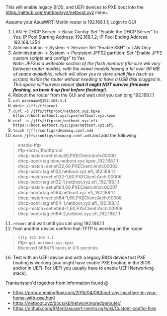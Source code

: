 This will enable legacy BIOS, and UEFI devices to PXE boot into the https://github.com/netbootxyz/netboot.xyz menu.

Assume your AsusWRT-Merlin router is 192.168.1.1; Login to GUI
1. LAN -> DHCP Server -> Basic Config: Set "Enable the DHCP Server" to Yes; IP Pool Starting Address: 192.168.1.2; IP Pool Ending Address: 192.168.1.254
2. Administration -> System -> Service: Set "Enable SSH" to LAN Only
3. Administration -> System -> Persistent JFFS2 partition: Set "Enable JFFS custom scripts and configs" to Yes  
   _Note: JFFS is a writeable section of the flash memory (the size will vary between router models, with the newer models having a bit over 60 MB of space available), which will allow you to store small files (such as scripts) inside the router without needing to have a USB disk plugged in. This space will survive reboot (**but it might NOT survive firmware flashing, so back it up first before flashing!**)._
4. Reboot the router from the GUI and wait until you can ping 192.168.1.1
5. `ssh username@192.168.1.1`
6. `mkdir /jffs/tftproot`
7. `curl -o /jffs/tftproot/netboot.xyz.kpxe https://boot.netboot.xyz/ipxe/netboot.xyz.kpxe`
8. `curl -o /jffs/tftproot/netboot.xyz.efi https://boot.netboot.xyz/ipxe/netboot.xyz.efi`
9. `touch /jffs/configs/dnsmasq.conf.add`
10. `nano /jffs/configs/dnsmasq.conf.add` and add the following:

> enable-tftp  
> tftp-root=/jffs/tftproot  
> dhcp-match=set:bios,60,PXEClient:Arch:00000  
> dhcp-boot=tag:bios,netboot.xyz.kpxe,,192.168.1.1  
> dhcp-match=set:efi32,60,PXEClient:Arch:00002  
> dhcp-boot=tag:efi32,netboot.xyz.efi,,192.168.1.1  
> dhcp-match=set:efi32-1,60,PXEClient:Arch:00006  
> dhcp-boot=tag:efi32-1,netboot.xyz.efi,,192.168.1.1  
> dhcp-match=set:efi64,60,PXEClient:Arch:00007  
> dhcp-boot=tag:efi64,netboot.xyz.efi,,192.168.1.1  
> dhcp-match=set:efi64-1,60,PXEClient:Arch:00008  
> dhcp-boot=tag:efi64-1,netboot.xyz.efi,,192.168.1.1  
> dhcp-match=set:efi64-2,60,PXEClient:Arch:00009  
> dhcp-boot=tag:efi64-2,netboot.xyz.efi,,192.168.1.1  

11. `reboot` and wait until you can ping 192.168.1.1
12. from another device confirm that TFTP is working on the router

> `tftp 192.168.1.1`  
> tftp> `get netboot.xyz.kpxe`  
> Received 368475 bytes in 0.5 seconds  

16. Test with an UEFI device and with a legacy BIOS device that PXE booting is working (you might have enable PXE booting in the BIOS and/or in UEFI. For UEFI you usually have to enable UEFI Networking stack).


Frankenstein'd together from information found @
* https://programmingflow.com/2015/04/08/boot-any-machine-in-your-home-with-pxe.html
* https://netboot.xyz/docs/kb/networking/edgerouter/
* https://github.com/RMerl/asuswrt-merlin.ng/wiki/Custom-config-files